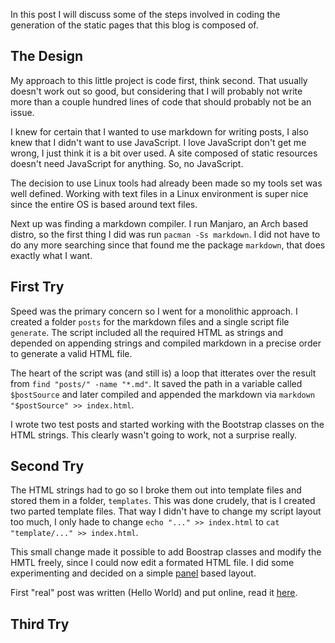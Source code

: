 In this post I will discuss some of the steps involved in coding the generation of the static pages that this blog is composed of.

## The Design

My approach to this little project is code first, think second. That usually doesn't work out so good, but considering that I will probably not write more than a couple hundred lines of code that should probably not be an issue.

I knew for certain that I wanted to use markdown for writing posts, I also knew that I didn't want to use JavaScript. I love JavaScript don't get me wrong, I just think it is a bit over used. A site composed of static resources doesn't need JavaScript for anything. So, no JavaScript.

The decision to use Linux tools had already been made so my tools set was well defined. Working with text files in a Linux environment is super nice since the entire OS is based around text files. 

Next up was finding a markdown compiler. I run Manjaro, an Arch based distro, so the first thing I did was run `pacman -Ss markdown`. I did not have to do any more searching since that found me the package `markdown`, that does exactly what I want.

## First Try

Speed was the primary concern so I went for a monolithic approach. I created a folder `posts` for the markdown files and a single script file `generate`. The script included all the required HTML as strings and depended on appending strings and compiled markdown in a precise order to generate a valid HTML file.

The heart of the script was (and still is) a loop that itterates over the result from `find "posts/" -name "*.md"`. It saved the path in a variable called `$þostSource` and later compiled and appended the markdown via `markdown "$postSource" >> index.html`.

I wrote two test posts and started working with the Bootstrap classes on the HTML strings. This clearly wasn't going to work, not a surprise really.

## Second Try

The HTML strings had to go so I broke them out into template files and stored them in a folder, `templates`. This was done crudely, that is I created two parted template files. That way I didn't have to change my script layout too much, I only hade to change `echo "..." >> index.html` to `cat "template/..." >> index.html`.
 
This small change made it possible to add Boostrap classes and modify the HMTL freely, since I could now edit a formated HTML file. I did some experimenting and decided on a simple [panel](http://getbootstrap.com/components/#panels) based layout.

First "real" post was written (Hello World) and put online, read it [here](/posts/2014-08-16_Hello-World.html).

## Third Try


